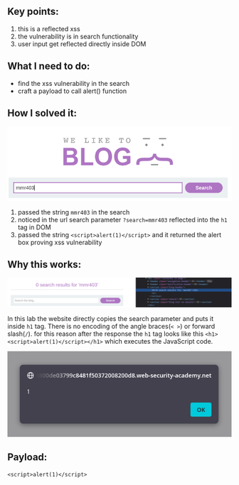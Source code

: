 ## Key points:
1. this is a reflected xss
2. the vulnerability is in search functionality
3. user input get reflected directly inside DOM 
## What I need to do:
- find the xss vulnerability in the search
- craft a payload to call alert() function
## How I solved it:
![home](pics/vulnElement1.png)
1. passed the string `mmr403` in the search
2. noticed in the url search parameter `?search=mmr403` reflected into the `h1` tag in DOM
3. passed the string `<script>alert(1)</script>` and it returned the alert box proving xss vulnerability
## Why this works:
![dom](pics/dom1.png)

In this lab the website directly copies the search parameter and puts it inside `h1` tag. There is no encoding of the angle braces(`< >`) or forward slash(`/`). for this reason after the response the `h1` tag looks like this `<h1><script>alert(1)</script></h1>` which executes the JavaScript code.

![proof of concept](pics/poc1.png)

## Payload:
`<script>alert(1)</script>`